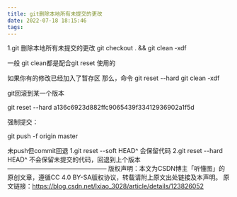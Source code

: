 ```yaml
---
title: git删除本地所有未提交的更改
date: 2022-07-18 18:15:46
tags:
---
```


1.git
删除本地所有未提交的更改
git checkout . && git clean -xdf

一般 git clean都是配合git reset 使用的

如果你有的修改已经加入了暂存区
那么，命令
git reset --hard
git clean -xdf

git回滚到某一个版本

git reset --hard a136c6923d882ffc9065439f33412936902a1f5d

强制提交：

git push -f origin master

未push但commit回退
1.git reset --soft HEAD^
会保留代码
2.git reset --hard HEAD^
不会保留未提交的代码，回退到上个版本
————————————————
版权声明：本文为CSDN博主「听懂图」的原创文章，遵循CC 4.0 BY-SA版权协议，转载请附上原文出处链接及本声明。
原文链接：https://blog.csdn.net/lxiao_3028/article/details/123826052